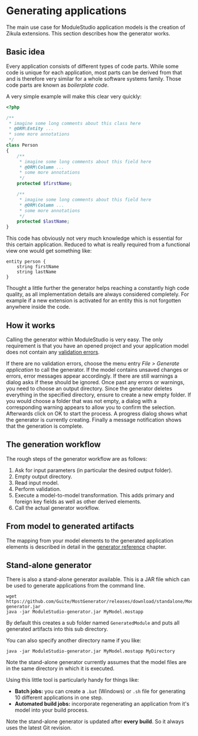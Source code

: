 # Generating applications

The main use case for ModuleStudio application models is the creation of Zikula extensions. This section describes how the generator works.

## Basic idea

Every application consists of different types of code parts. While some code is unique for each application, most parts can be derived from that and is therefore very similar for a whole software systems family. Those code parts are known as *boilerplate code*.

A very simple example will make this clear very quickly:

```php
<?php

/**
 * imagine some long comments about this class here
 * @ORM\Entity ...
 * some more annotations
 */
class Person
{
    /**
     * imagine some long comments about this field here
     * @ORM\Column ...
     * some more annotations
     */
    protected $firstName;

    /**
     * imagine some long comments about this field here
     * @ORM\Column ...
     * some more annotations
     */
    protected $lastName;
}
```

This code has obviously not very much knowledge which is essential for this certain application. Reduced to what is really required from a functional view one would get something like:

```
entity person {
    string firstName
    string lastName
}
```

Thought a little further the generator helps reaching a constantly high code quality, as all implementation details are always considered completely. For example if a new extension is activated for an entity this is not forgotten anywhere inside the code.

## How it works

Calling the generator within ModuleStudio is very easy. The only requirement is that you have an opened project and your application model does not contain any [validation errors](50-Validation.md#validation).

If there are no validation errors, choose the menu entry *File > Generate application* to call the generator. If the model contains unsaved changes or errors, error messages appear accordingly. If there are still warnings a dialog asks if these should be ignored. Once past any errors or warnings, you need to choose an output directory. Since the generator deletes everything in the specified directory, ensure to create a new empty folder. If you would choose a folder that was not empty, a dialog with a corresponding warning appears to allow you to confirm the selection. Afterwards click on OK to start the process. A progress dialog shows what the generator is currently creating. Finally a message notification shows that the generation is complete.

## The generation workflow

The rough steps of the generator workflow are as follows:

1. Ask for input parameters (in particular the desired output folder).
2. Empty output directory.
3. Read input model.
4. Perform validation.
5. Execute a model-to-model transformation. This adds primary and foreign key fields as well as other derived elements.
6. Call the actual generator workflow.

## From model to generated artifacts

The mapping from your model elements to the generated application elements is described in detail in the [generator reference](87-GeneratorReference.md#generator-reference) chapter.

## Stand-alone generator

There is also a stand-alone generator available. This is a JAR file which can be used to generate applications from the command line.

    wget https://github.com/Guite/MostGenerator/releases/download/standalone/ModuleStudio-generator.jar
    java -jar ModuleStudio-generator.jar MyModel.mostapp

By default this creates a sub folder named `GeneratedModule` and puts all generated artifacts into this sub directory.

You can also specify another directory name if you like:

    java -jar ModuleStudio-generator.jar MyModel.mostapp MyDirectory

Note the stand-alone generator currently assumes that the model files are in the same directory in which it is executed.

Using this little tool is particularly handy for things like:

* **Batch jobs:** you can create a `.bat` (Windows) or `.sh` file for generating 10 different applications in one step.
* **Automated build jobs:** incorporate regenerating an application from it's model into your build process.

Note the stand-alone generator is updated after **every build**. So it always uses the latest Git revision.
